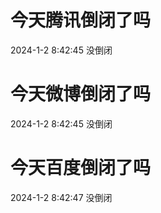 # 今天腾讯倒闭了吗

2024-1-2 8:42:45 没倒闭

# 今天微博倒闭了吗

2024-1-2 8:42:45 没倒闭

# 今天百度倒闭了吗

2024-1-2 8:42:47 没倒闭

